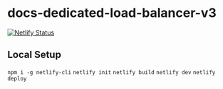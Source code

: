 # docs-dedicated-load-balancer-v3

[![Netlify Status](https://api.netlify.com/api/v1/badges/c6c25087-76ba-4327-b333-fdf51b318157/deploy-status)](https://app.netlify.com/sites/docs-dedicated-load-balancer-v3/deploys)

## Local Setup

`npm i -g netlify-cli`
`netlify init`
`netlify build`
`netlify dev`
`netlify deploy`
